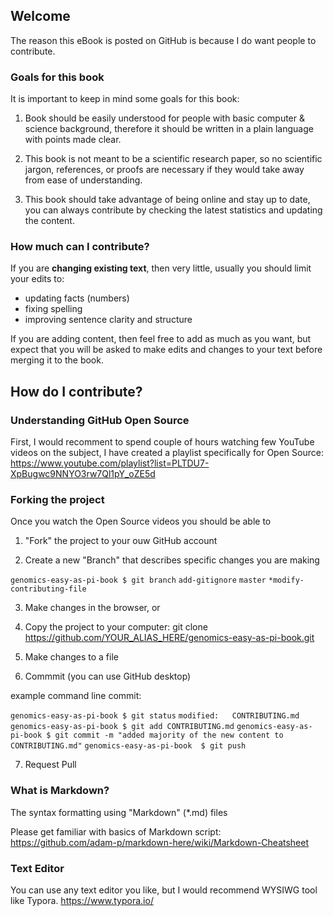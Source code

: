 ## Welcome

The reason this eBook is posted on GitHub is because I do want people to contribute.

### Goals for this book

It is important to keep in mind some goals for this book:

1) Book should be easily understood for people with basic computer & science background, therefore it should be written in a plain language with points made clear.

2) This book is not meant to be a scientific research paper, so no scientific jargon, references, or proofs are necessary if they would take away from ease of understanding.

3) This book should take advantage of being online and stay up to date, you can always contribute by checking the latest statistics and updating the content.

### How much can I contribute?

If you are **changing existing text**, then very little, usually you should limit your edits to:

- updating facts (numbers)
- fixing spelling
- improving sentence clarity and structure

If you are adding content, then feel free to add as much as you want, but expect that you will be asked to make edits and changes to your text before merging it to the book.

## How do I contribute?

### Understanding GitHub Open Source

First, I would recomment to spend couple of hours watching few YouTube videos on the subject, I have created a playlist specifically for Open Source:
https://www.youtube.com/playlist?list=PLTDU7-XpBugwc9NNYO3rw7Ql1pY_oZE5d

### Forking the project

Once you watch the Open Source videos you should be able to 

1) "Fork" the project to your ouw GitHub account

2) Create a new "Branch" that describes specific changes you are making

`genomics-easy-as-pi-book $ git branch`
`add-gitignore`
`master`
`*modify-contributing-file`



3) Make changes in the browser, or

4) Copy the project to your computer:
git clone https://github.com/YOUR_ALIAS_HERE/genomics-easy-as-pi-book.git

5) Make changes to a file

6) Commmit (you can use GitHub desktop)

example command line commit:

`genomics-easy-as-pi-book $ git status`
`modified:   CONTRIBUTING.md`
`genomics-easy-as-pi-book $ git add CONTRIBUTING.md`
`genomics-easy-as-pi-book $ git commit -m "added majority of the new content to CONTRIBUTING.md"`
`genomics-easy-as-pi-book  $ git push`



7) Request Pull

### What is Markdown?

The syntax formatting using "Markdown" (*.md) files

Please get familiar with basics of Markdown script:
https://github.com/adam-p/markdown-here/wiki/Markdown-Cheatsheet

### Text Editor

You can use any text editor you like, but I would recommend WYSIWG tool like Typora.
https://www.typora.io/ 